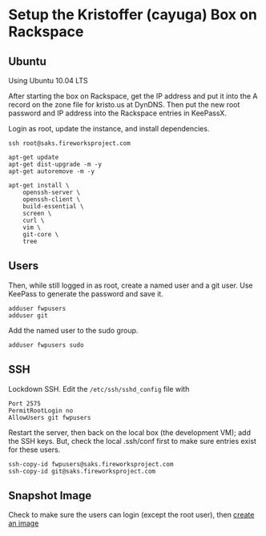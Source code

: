 Setup the Kristoffer (cayuga) Box on Rackspace
==============================================


Ubuntu
------

Using Ubuntu 10.04 LTS

After starting the box on Rackspace, get the IP address and put it into the A
record on the zone file for kristo.us at DynDNS. Then put the new root password
and IP address into the Rackspace entries in KeePassX.

Login as root, update the instance, and install dependencies.

    ssh root@saks.fireworksproject.com

    apt-get update
    apt-get dist-upgrade -m -y
    apt-get autoremove -m -y

    apt-get install \
        openssh-server \
        openssh-client \
        build-essential \
        screen \
        curl \
        vim \
        git-core \
        tree


Users
-----

Then, while still logged in as root, create a named user and a git user.  Use
KeePass to generate the password and save it.

    adduser fwpusers
    adduser git

Add the named user to the sudo group.

    adduser fwpusers sudo


SSH
---

Lockdown SSH. Edit the `/etc/ssh/sshd_config` file with

    Port 2575
    PermitRootLogin no
    AllowUsers git fwpusers

Restart the server, then back on the local box (the development VM); add the
SSH keys. But, check the local .ssh/conf first to make sure entries exist for
these users.

    ssh-copy-id fwpusers@saks.fireworksproject.com
    ssh-copy-id git@saks.fireworksproject.com


Snapshot Image
--------------

Check to make sure the users can login (except the root user), then [create an image](http://www.rackspace.com/knowledge_center/index.php/Creating_a_Cloud_Server_from_a_Backup_Image)
